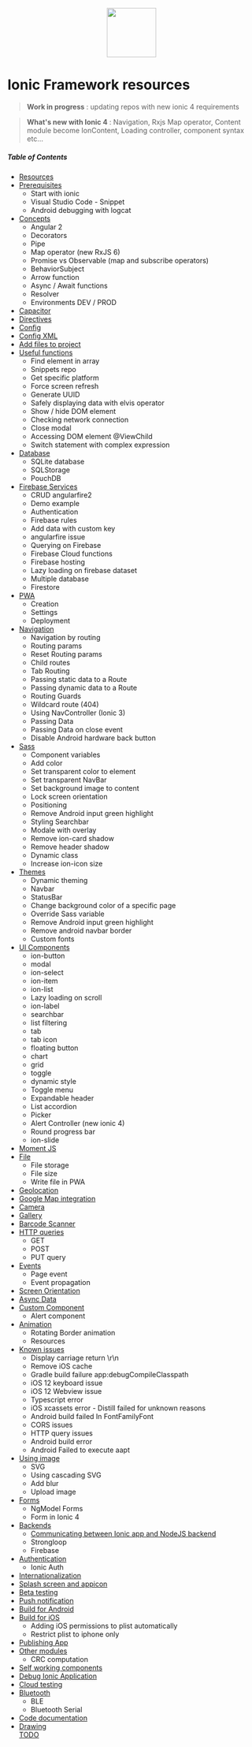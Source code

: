 <p align="center">
<img src="https://pbs.twimg.com/profile_images/834457277830541312/bYMCvtHD.jpg" align="center" width="100">
</p>     


# Ionic Framework resources

> **Work in progress** : updating repos with new ionic 4 requirements    

> **What's new with Ionic 4** : Navigation, Rxjs Map operator, Content module become IonContent, Loading controller, component syntax etc...

##### Table of Contents  
* [Resources](https://github.com/gsoulie/ionic2-resources/blob/master/ionic-resources.md)    
* [Prerequisites](https://github.com/gsoulie/ionic2-resources/blob/master/ionic-prerequisites.md)    
	* Start with ionic
	* Visual Studio Code - Snippet    
	* Android debugging with logcat    
* [Concepts](https://github.com/gsoulie/ionic2-resources/blob/master/ionic-concepts.md)    
	* Angular 2
	* Decorators
	* Pipe    
	* Map operator (new RxJS 6)   
	* Promise vs Observable (map and subscribe operators)    
	* BehaviorSubject    
	* Arrow function
	* Async / Await functions     
	* Resolver     
	* Environments DEV / PROD     
* [Capacitor](https://github.com/gsoulie/ionic2-resources/blob/master/ionic-capacitor.md)    
* [Directives](https://github.com/gsoulie/ionic2-resources/blob/master/ionic-directive.md)    
* [Config](https://github.com/gsoulie/ionic2-resources/blob/master/ionic-config.md)    
* [Config XML](https://github.com/gsoulie/ionic2-resources/blob/master/ionic-config-xml.md)    
* [Add files to project](https://github.com/gsoulie/ionic2-resources/blob/master/ionic-add-files-to-project.md)    
* [Useful functions](https://github.com/gsoulie/ionic2-resources/blob/master/ionic-useful-functions.md)  
	* Find element in array    
	* Snippets repo
	* Get specific platform    
	* Force screen refresh    
	* Generate UUID
	* Safely displaying data with elvis operator
	* Show / hide DOM element
	* Checking network connection
	* Close modal
	* Accessing DOM element @ViewChild    
	* Switch statement with complex expression
* [Database](https://github.com/gsoulie/ionic2-resources/blob/master/ionic-database.md)  
	* SQLite database
	* SQLStorage
	* PouchDB    
* [Firebase Services](https://github.com/gsoulie/ionic2-resources/blob/master/ionic-firebase-angularfire2.md#angularfire2)    
	* CRUD angularfire2    
	* Demo example     
	* Authentication    
	* Firebase rules    
	* Add data with custom key    
	* angularfire issue    
	* Querying on Firebase    
	* Firebase Cloud functions     
	* Firebase hosting
	* Lazy loading on firebase dataset    
	* Multiple database    
	* Firestore    
* [PWA](https://github.com/gsoulie/ionic2-resources/blob/master/ionic-pwa.md)    
	* Creation
	* Settings
	* Deployment   
* [Navigation](https://github.com/gsoulie/ionic2-resources/blob/master/ionic-navigation.md)  
	* Navigation by routing    
	* Routing params    
	* Reset Routing params    
	* Child routes    
	* Tab Routing    
	* Passing static data to a Route     
	* Passing dynamic data to a Route     
	* Routing Guards    
	* Wildcard route (404)   
	* Using NavController (Ionic 3)    
	* Passing Data
	* Passing Data on close event
	* Disable Android hardware back button    
* [Sass](https://github.com/gsoulie/ionic2-resources/blob/master/ionic-sass.md)
	* Component variables    
	* Add color     
	* Set transparent color to element    
	* Set transparent NavBar     
	* Set background image to content    
	* Lock screen orientation     
	* Positioning     
	* Remove Android input green highlight    
	* Styling Searchbar     
	* Modale with overlay    
	* Remove ion-card shadow    
	* Remove header shadow    
	* Dynamic class    
	* Increase ion-icon size    
* [Themes](https://github.com/gsoulie/ionic2-resources/blob/master/ionic-theme.md)  
	* Dynamic theming
	* Navbar
	* StatusBar
	* Change background color of a specific page
	* Override Sass variable
	* Remove Android input green highlight
	* Remove android navbar border
	* Custom fonts    
* [UI Components](https://github.com/gsoulie/ionic2-resources/blob/master/ionic-ui-component.md)    
	* ion-button    
	* modal    
	* ion-select    
	* ion-item    
	* ion-list    
	* Lazy loading on scroll
	* ion-label    
	* searchbar    
	* list filtering    
	* tab    
	* tab icon    
	* floating button    
	* chart    
	* grid    
	* toggle        
	* dynamic style    
	* Toggle menu    
	* Expandable header    
	* List accordion    
	* Picker    
	* Alert Controller (new ionic 4)    
	* Round progress bar     
	* ion-slide    
* [Moment JS](https://github.com/gsoulie/ionic2-resources/blob/master/ionic-momentjs.md)    
* [File](https://github.com/gsoulie/ionic2-resources/blob/master/ionic-file-storage.md)  
	* File storage    
	* File size    
	* Write file in PWA
* [Geolocation](https://github.com/gsoulie/ionic2-resources/blob/master/ionic-geolocation.md)  
* [Google Map integration](https://github.com/gsoulie/ionic2-resources/blob/master/ionic-google-map-agm.md)    
* [Camera](https://github.com/gsoulie/ionic2-resources/blob/master/ionic-camera.md)   
* [Gallery](https://github.com/gsoulie/ionic2-resources/blob/master/ionic-gallery.md)    
* [Barcode Scanner](https://github.com/gsoulie/ionic2-resources/blob/master/ionic-barcode.md)  
* [HTTP queries](https://github.com/gsoulie/ionic2-resources/blob/master/ionic-http-query.md)  
	* GET    
	* POST    
	* PUT query    
* [Events](https://github.com/gsoulie/ionic2-resources/blob/master/ionic-events.md)    
	* Page event
	* Event propagation    
* [Screen Orientation](https://github.com/gsoulie/ionic2-resources/blob/master/ionic-screen-orientation.md)        
* [Async Data](https://github.com/gsoulie/ionic2-resources/blob/master/ionic-async-data.md)    
* [Custom Component](https://github.com/gsoulie/ionic2-resources/blob/master/ionic-custom-component.md)   
	* Alert component    
* [Animation](https://github.com/gsoulie/ionic2-resources/blob/master/ionic-animation.md)  
	* Rotating Border animation     
	* Resources     
* [Known issues](https://github.com/gsoulie/ionic2-resources/blob/master/ionic-known-issues.md)    
	* Display carriage return \r\n    
	* Remove iOS cache    
	* Gradle build failure app:debugCompileClasspath
	* iOS 12 keyboard issue    
	* iOS 12 Webview issue    
	* Typescript error    
	* iOS xcassets error - Distill failed for unknown reasons    
	* Android build failed In <declare-styleable> FontFamilyFont    
	* CORS issues    
	* HTTP query issues
	* Android build error    
	* Android Failed to execute aapt    
* [Using image](https://github.com/gsoulie/ionic2-resources/blob/master/ionic-using-images.md)    
	* SVG    
	* Using cascading SVG    
	* Add blur    
	* Upload image    
* [Forms](https://github.com/gsoulie/ionic2-resources/blob/master/ionic-forms.md)    
	* NgModel Forms    
	* Form in Ionic 4    
* [Backends](https://github.com/gsoulie/ionic2-resources/blob/master/ionic-backend.md)    
	* [Communicating between Ionic app and NodeJS backend](https://github.com/gsoulie/ionic2-resources/blob/master/ionic-nodejs-backend.md)    
	* Strongloop
	* Firebase
* [Authentication](https://github.com/gsoulie/ionic2-resources/blob/master/ionic-authentication.md)    
	* Ionic Auth    
* [Internationalization](https://github.com/gsoulie/ionic2-resources/blob/master/ionic-i18n.md)  
* [Splash screen and appicon](https://github.com/gsoulie/ionic2-resources/blob/master/ionic-splashscreen.md)  
* [Beta testing](https://github.com/gsoulie/ionic2-resources/blob/master/ionic-beta-testing.md)    
* [Push notification](https://github.com/gsoulie/ionic2-resources/blob/master/ionic-push-notification.md)   
* [Build for Android](https://github.com/gsoulie/ionic2-resources/blob/master/ionic-build-android.md)  
* [Build for iOS](https://github.com/gsoulie/ionic2-resources/blob/master/ionic-build-ios.md)    
	* Adding iOS permissions to plist automatically    
	* Restrict plist to iphone only    
* [Publishing App](https://github.com/gsoulie/ionic2-resources/blob/master/ionic-publishing.md)  
* [Other modules](https://github.com/gsoulie/ionic2-resources/blob/master/ionic-other-modules.md)   
	* CRC computation
* [Self working components](https://github.com/gsoulie/Ionic2-snippets)    
* [Debug Ionic Application](https://github.com/gsoulie/ionic2-resources/blob/master/ionic-debug.md)    
* [Cloud testing](https://github.com/gsoulie/ionic2-resources/blob/master/ionic-unit-testing.md)    
* [Bluetooth](https://github.com/gsoulie/ionic2-resources/blob/master/ionic-bluetooth.md)    
	* BLE
	* Bluetooth Serial
* [Code documentation](https://github.com/gsoulie/ionic2-resources/blob/master/ionic-code-documentation.md)    
* [Drawing](https://devdactic.com/ionic-canvas-drawing-files/)    
[TODO](https://github.com/gsoulie/ionic2-resources/blob/master/ionic-todo.md)    
